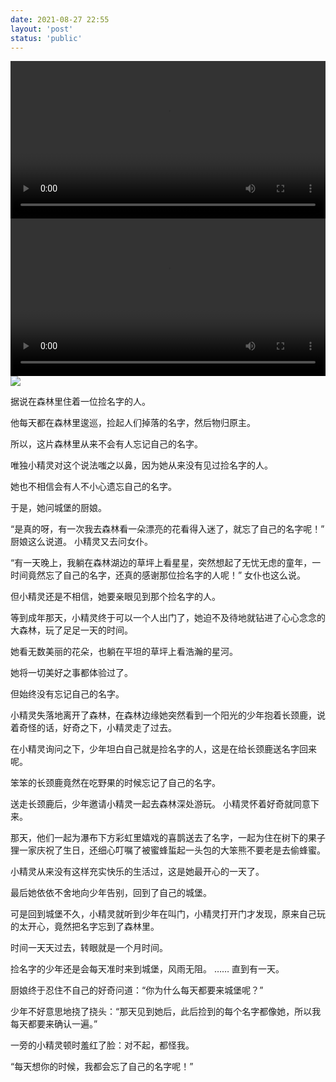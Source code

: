 ```yaml
---
date: 2021-08-27 22:55
layout: 'post'
status: 'public'
---
```

<video width="100%" controls="controls" border=0><source src="https://pan.layne666.cn/%E8%A7%86%E9%A2%91%E5%89%AA%E8%BE%91/%E7%88%B1%E5%89%AA%E8%BE%91-%E6%A8%B1%E8%8A%B1%E5%BA%84.mp4"></video>
<video width="100%" controls="controls" border=0><source src="https://pan.balmy.life/%E8%A7%86%E9%A2%91/%5BMabors-Sub%5D%5BHELLO%20WORLD%5D%5BMovie%5D%5B1080P%5D%5BCHT%26JPN%5D.mp4"></video>
![](https://pan.balmy.life/%E7%B4%A0%E6%9D%90/Photos/blue-5136251.jpg)

据说在森林里住着一位捡名字的人。

他每天都在森林里逡巡，捡起人们掉落的名字，然后物归原主。

所以，这片森林里从来不会有人忘记自己的名字。

唯独小精灵对这个说法嗤之以鼻，因为她从来没有见过捡名字的人。

她也不相信会有人不小心遗忘自己的名字。

于是，她问城堡的厨娘。

“是真的呀，有一次我去森林看一朵漂亮的花看得入迷了，就忘了自己的名字呢！” 厨娘这么说道。 小精灵又去问女仆。

“有一天晚上，我躺在森林湖边的草坪上看星星，突然想起了无忧无虑的童年，一时间竟然忘了自己的名字，还真的感谢那位捡名字的人呢！” 女仆也这么说。

但小精灵还是不相信，她要亲眼见到那个捡名字的人。

等到成年那天，小精灵终于可以一个人出门了，她迫不及待地就钻进了心心念念的大森林，玩了足足一天的时间。

她看无数美丽的花朵，也躺在平坦的草坪上看浩瀚的星河。

她将一切美好之事都体验过了。

但始终没有忘记自己的名字。

小精灵失落地离开了森林，在森林边缘她突然看到一个阳光的少年抱着长颈鹿，说着奇怪的话，好奇之下，小精灵走了过去。

在小精灵询问之下，少年坦白自己就是捡名字的人，这是在给长颈鹿送名字回来呢。

笨笨的长颈鹿竟然在吃野果的时候忘记了自己的名字。

送走长颈鹿后，少年邀请小精灵一起去森林深处游玩。 小精灵怀着好奇就同意下来。

那天，他们一起为瀑布下方彩虹里嬉戏的喜鹊送去了名字，一起为住在树下的果子狸一家庆祝了生日，还细心叮嘱了被蜜蜂蜇起一头包的大笨熊不要老是去偷蜂蜜。

小精灵从来没有这样充实快乐的生活过，这是她最开心的一天了。

最后她依依不舍地向少年告别，回到了自己的城堡。

可是回到城堡不久，小精灵就听到少年在叫门，小精灵打开门才发现，原来自己玩的太开心，竟然把名字忘到了森林里。

时间一天天过去，转眼就是一个月时间。

捡名字的少年还是会每天准时来到城堡，风雨无阻。 …… 直到有一天。

厨娘终于忍住不自己的好奇问道：“你为什么每天都要来城堡呢？”

少年不好意思地挠了挠头：“那天见到她后，此后捡到的每个名字都像她，所以我每天都要来确认一遍。”

一旁的小精灵顿时羞红了脸：对不起，都怪我。

“每天想你的时候，我都会忘了自己的名字呢！”